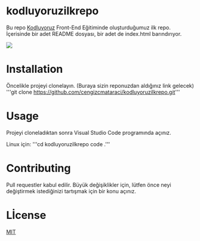 # kodluyoruzilkrepo

Bu repo [Kodluyoruz](https://www.kodluyoruz.org) Front-End Eğitiminde oluşturduğumuz ilk repo. İçerisinde bir adet README dosyası, bir adet de index.html barındırıyor.

![](desktop/github.png)
# Installation
Öncelikle projeyi clonelayın. (Buraya sizin reponuzdan aldığınız link gelecek)
'''git clone https://github.com/cengizcmataraci/kodluyoruzilkrepo.git'''
# Usage
Projeyi cloneladıktan sonra Visual Studio Code programında açınız.

Linux için:
'''cd kodluyoruzilkrepo
code .'''
# Contributing
Pull requestler kabul edilir. Büyük değişiklikler için, lütfen önce neyi değiştirmek istediğinizi tartışmak için bir konu açınız.
# Lİcense
[MIT](https://choosealicense.com/licenses/mit/)

